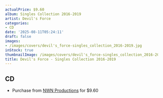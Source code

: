 ```yaml
---
actualPrice: $9.60
album: Singles Collection 2016-2019
artist: Devil's Force
categories:
- CD
date: '2025-08-11T05:24:11'
draft: false
images:
- /images/covers/devil's_force-singles_collection_2016-2019.jpg
inStock: true
thumbnailImage: /images/covers/devil's_force-singles_collection_2016-2019-thumb.jpg
title: Devil's Force - Singles Collection 2016-2019
---
```


## CD
* Purchase from [NWN Productions](http://shop.nwnprod.com/index.php?route=product/product&path=93&product_id=30449&sort=pd.name&order=ASC) for $9.60
